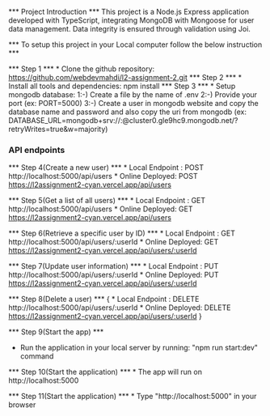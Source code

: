 *** Project Introduction ***
This project is a Node.js Express application developed with TypeScript, integrating MongoDB with Mongoose for user data management. Data integrity is ensured through validation using Joi.

*** To setup this project in your Local computer follow the below instruction ***

*** Step 1 ***
    * Clone the github repository: https://github.com/webdevmahdi/l2-assignment-2.git
*** Step 2 ***
    * Install all tools and dependencies: npm install
*** Step 3 ***
    * Setup mongodb database: 
        1:-) Create a file by the name of .env
        2:-) Provide your port (ex: PORT=5000)
        3:-) Create a user in mongodb website and copy the database name and password and also copy the uri from mongodb (ex: DATABASE_URL=mongodb+srv://<username>:<databasePassword>@cluster0.gle9hc9.mongodb.net/<newDatabaseName>?retryWrites=true&w=majority)

### API endpoints
*** Step 4(Create a new user) ***
    * Local Endpoint : POST http://localhost:5000/api/users
    * Online Deployed: POST https://l2assignment2-cyan.vercel.app/api/users

*** Step 5(Get a list of all users) ***
    * Local Endpoint : GET http://localhost:5000/api/users
    * Online Deployed: GET https://l2assignment2-cyan.vercel.app/api/users

*** Step 6(Retrieve a specific user by ID) ***
    * Local Endpoint : GET http://localhost:5000/api/users/:userId
    * Online Deployed: GET https://l2assignment2-cyan.vercel.app/api/users/:userId

*** Step 7(Update user information) ***
    * Local Endpoint : PUT http://localhost:5000/api/users/:userId
    * Online Deployed: PUT https://l2assignment2-cyan.vercel.app/api/users/:userId

*** Step 8(Delete a user) ***
    {
        * Local Endpoint : DELETE http://localhost:5000/api/users/:userId
        * Online Deployed: DELETE https://l2assignment2-cyan.vercel.app/api/users/:userId
    }

*** Step 9(Start the app) ***
* Run the application in your local server by running: "npm run start:dev" command

*** Step 10(Start the application) ***
    * The app will run on http://localhost:5000

*** Step 11(Start the application) ***
    * Type "http://localhost:5000" in your browser